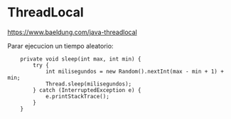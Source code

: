 # ThreadLocal
https://www.baeldung.com/java-threadlocal


Parar ejecucion un tiempo aleatorio:
```
    private void sleep(int max, int min) {
        try {
            int milisegundos = new Random().nextInt(max - min + 1) + min;
            Thread.sleep(milisegundos);
        } catch (InterruptedException e) {
            e.printStackTrace();
        }
    }
```